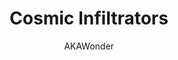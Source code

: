 ---
title: "Cosmic Infiltrators"
tier: "S Tier"
author: "AKAWonder"
updatedAt: "2 días atrás"
tags: ["Infiltrators", "Cosmic", "High Roll", "Aggressive"]
description: "This composition excels in high-roll scenarios where you can quickly level up and acquire key champions. It's an aggressive playstyle focused on early and mid-game dominance. Ideal for players comfortable with fast-paced decision-making and resource management."
gameplayMode: "This composition is best suited for Ranked and Normal game modes. It's highly competitive and requires strategic positioning and itemization to maximize its potential. Avoid using it in Hyper Roll due to the different leveling and economy dynamics."
coreItems:
  - name: "Infinity Edge"
    description: "Increases critical strike chance and damage."
  - name: "Last Whisper"
    description: "Reduces enemy armor."
  - name: "Bloodthirster"
    description: "Provides lifesteal and a shield."
  - name: "Blue Buff"
    description: "Restores mana after casting a spell."
augments:
  - name: "Lucky Gloves"
    description: "Gain a free reroll each round."
    icon: "casino"
  - name: "Component Grab Bag"
    description: "Gain a free item component."
    icon: "card_giftcard"
  - name: "Trait Champion"
    description: "Gain a free champion of your chosen trait."
    icon: "group_add"
board:
  champions:
    - name: "Akali"
      position: { row: 3, col: 0 }
      items: ["Infinity Edge", "Last Whisper"]
      stars: 3
    - name: "Ahri"
      position: { row: 3, col: 6 }
      items: ["Blue Buff", "Morellonomicon"]
      stars: 2
    - name: "Yasuo"
      position: { row: 2, col: 3 }
      items: ["Bloodthirster"]
      stars: 2
    - name: "Jinx"
      position: { row: 3, col: 2 }
      stars: 2
    - name: "Garen"
      position: { row: 0, col: 3 }
      items: ["Warmog's"]
      stars: 2
    - name: "Leona"
      position: { row: 0, col: 2 }
      stars: 1
    - name: "Braum"
      position: { row: 0, col: 4 }
      stars: 1
---